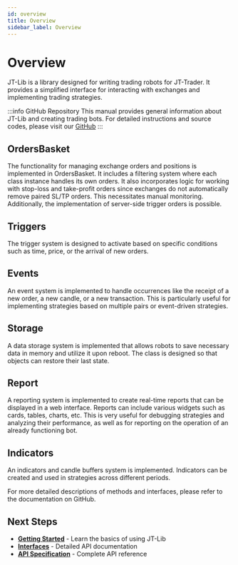 ```yaml
---
id: overview
title: Overview
sidebar_label: Overview
---
```


# Overview

JT-Lib is a library designed for writing trading robots for JT-Trader. It provides a simplified interface for interacting with exchanges and implementing trading strategies.

:::info GitHub Repository
This manual provides general information about JT-Lib and creating trading bots. For detailed instructions and source codes, please visit our [GitHub](https://github.com/xsystems8/jt-lib)
:::

## OrdersBasket

The functionality for managing exchange orders and positions is implemented in OrdersBasket. It includes a filtering system where each class instance handles its own orders. It also incorporates logic for working with stop-loss and take-profit orders since exchanges do not automatically remove paired SL/TP orders. This necessitates manual monitoring. Additionally, the implementation of server-side trigger orders is possible.

## Triggers

The trigger system is designed to activate based on specific conditions such as time, price, or the arrival of new orders.

## Events

An event system is implemented to handle occurrences like the receipt of a new order, a new candle, or a new transaction. This is particularly useful for implementing strategies based on multiple pairs or event-driven strategies.

## Storage

A data storage system is implemented that allows robots to save necessary data in memory and utilize it upon reboot. The class is designed so that objects can restore their last state.

## Report

A reporting system is implemented to create real-time reports that can be displayed in a web interface. Reports can include various widgets such as cards, tables, charts, etc. This is very useful for debugging strategies and analyzing their performance, as well as for reporting on the operation of an already functioning bot.

## Indicators

An indicators and candle buffers system is implemented. Indicators can be created and used in strategies across different periods.

For more detailed descriptions of methods and interfaces, please refer to the documentation on GitHub.

## Next Steps

- **[Getting Started](/docs/jt-lib/getting-started)** - Learn the basics of using JT-Lib
- **[Interfaces](/docs/jt-lib/interfaces)** - Detailed API documentation
- **[API Specification](/docs/jt-lib/api-specification)** - Complete API reference
